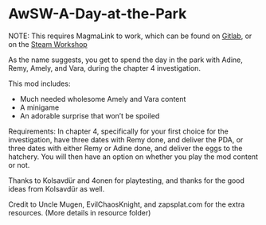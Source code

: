 # AwSW-A-Day-at-the-Park

NOTE: This requires MagmaLink to work, which can be found on [Gitlab](https://gitlab.com/jakzie2/awsw-magmalink), or on the [Steam Workshop](https://steamcommunity.com/sharedfiles/filedetails/?id=2594080243)

As the name suggests, you get to spend the day in the park with Adine, Remy, Amely, and Vara, during the chapter 4 investigation.

This mod includes:
+ Much needed wholesome Amely and Vara content
+ A minigame
+ An adorable surprise that won’t be spoiled


Requirements:
In chapter 4, specifically for your first choice for the investigation, have three dates with Remy done, and deliver the PDA, or three dates with either Remy or Adine done, and deliver the eggs to the hatchery. You will then have an option on whether you play the mod content or not.


Thanks to Kolsavdür and 4onen for playtesting, and thanks for the good ideas from Kolsavdür as well.

Credit to Uncle Mugen, EvilChaosKnight, and zapsplat.com for the extra resources. (More details in resource folder)
